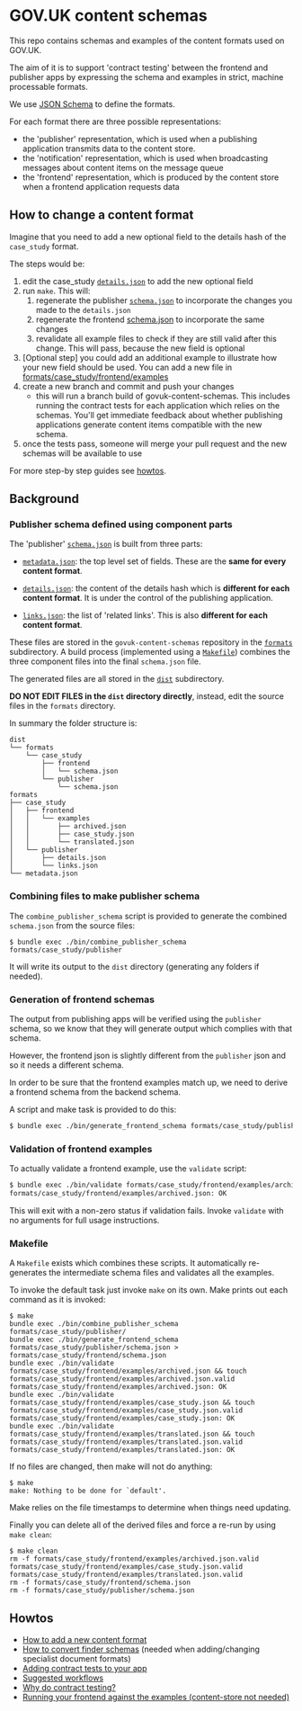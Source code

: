 # GOV.UK content schemas

This repo contains schemas and examples of the content formats used on GOV.UK.

The aim of it is to support 'contract testing' between the frontend and
publisher apps by expressing the schema and examples in strict, machine
processable formats.

We use [JSON Schema](http://json-schema.org/) to define the formats.

For each format there are three possible representations:

* the 'publisher' representation, which is used when a publishing application
  transmits data to the content store.
* the 'notification' representation, which is used when broadcasting messages about content
  items on the message queue
* the 'frontend' representation, which is produced by the content store when a
  frontend application requests data

## How to change a content format

Imagine that you need to add a new optional field to the details hash of the
`case_study` format.

The steps would be:

1. edit the case_study [`details.json`](formats/case_study/publisher/details.json) to
   add the new optional field
2. run `make`. This will:
   1. regenerate the publisher [`schema.json`](dist/formats/case_study/publisher/schema.json) to incorporate the changes you made to the `details.json`
   2. regenerate the frontend [schema.json](dist/formats/case_study/frontend/schema.json) to incorporate the same changes
   3. revalidate all example files to check if they are still valid after this change. This will pass, because the new field is optional
3. [Optional step] you could add an additional example to illustrate how your new field should be used. You can add a new file in [formats/case_study/frontend/examples](formats/case_study/frontend/examples)
4. create a new branch and commit and push your changes
   - this will run a branch build of govuk-content-schemas. This includes running the contract tests for each application which relies on the schemas. You'll get immediate feedback about whether publishing applications generate content items compatible with the new schema.
5. once the tests pass, someone will merge your pull request and the new schemas will be available to use

For more step-by step guides see [howtos](#howtos).

## Background

### Publisher schema defined using component parts

The 'publisher' [`schema.json`](dist/formats/case_study/publisher/schema.json) is built from three parts:

  - [`metadata.json`](formats/metadata.json): the top level set of fields. These are the **same for every content
    format**.

  - [`details.json`](formats/case_study/publisher/details.json): the content of the details hash
    which is **different for each content format**. It is under the control of the
    publishing application.

  - [`links.json`](formats/case_study/publisher/links.json): the list of 'related links'. This is also **different
    for each content format**.

These files are stored in the `govuk-content-schemas` repository in the
[`formats`](/formats) subdirectory. A build process (implemented using a
[`Makefile`](/Makefile)) combines the three component files into the final
`schema.json` file.

The generated files are all stored in the [`dist`](/dist/) subdirectory.

**DO NOT EDIT FILES in the `dist` directory directly**, instead, edit the source files in the `formats` directory.

In summary the folder structure is:

```
dist
└── formats
    └── case_study
        ├── frontend
        │   └── schema.json
        └── publisher
            └── schema.json
formats
├── case_study
│   ├── frontend
│   │   └── examples
│   │       ├── archived.json
│   │       ├── case_study.json
│   │       └── translated.json
│   └── publisher
│       ├── details.json
│       └── links.json
└── metadata.json
```

### Combining files to make publisher schema

The `combine_publisher_schema` script is provided to generate the combined
`schema.json` from the source files:

```
$ bundle exec ./bin/combine_publisher_schema formats/case_study/publisher
```

It will write its output to the `dist` directory (generating any folders if needed).

### Generation of frontend schemas

The output from publishing apps will be verified using the `publisher` schema,
so we know that they will generate output which complies with that schema.

However, the frontend json is slightly different from the `publisher`
json and so it needs a different schema.

In order to be sure that the frontend examples match up, we need to derive
a frontend schema from the backend schema.

A script and make task is provided to do this:

```sh
$ bundle exec ./bin/generate_frontend_schema formats/case_study/publisher/schema.json > formats/case_study/frontend/schema.json
```

### Validation of frontend examples

To actually validate a frontend example, use the `validate` script:

```sh
$ bundle exec ./bin/validate formats/case_study/frontend/examples/archived.json
formats/case_study/frontend/examples/archived.json: OK
```

This will exit with a non-zero status if validation fails. Invoke `validate`
with no arguments for full usage instructions.

### Makefile

A `Makefile` exists which combines these scripts. It
automatically re-generates the intermediate schema files and validates all the
examples.

To invoke the default task just invoke `make` on its own. Make prints out each
command as it is invoked:

```
$ make
bundle exec ./bin/combine_publisher_schema formats/case_study/publisher/
bundle exec ./bin/generate_frontend_schema formats/case_study/publisher/schema.json > formats/case_study/frontend/schema.json
bundle exec ./bin/validate formats/case_study/frontend/examples/archived.json && touch formats/case_study/frontend/examples/archived.json.valid
formats/case_study/frontend/examples/archived.json: OK
bundle exec ./bin/validate formats/case_study/frontend/examples/case_study.json && touch formats/case_study/frontend/examples/case_study.json.valid
formats/case_study/frontend/examples/case_study.json: OK
bundle exec ./bin/validate formats/case_study/frontend/examples/translated.json && touch formats/case_study/frontend/examples/translated.json.valid
formats/case_study/frontend/examples/translated.json: OK
```

If no files are changed, then make will not do anything:

```
$ make
make: Nothing to be done for `default'.
```

Make relies on the file timestamps to determine when things need updating.

Finally you can delete all of the derived files and force a re-run by using `make clean`:

```
$ make clean
rm -f formats/case_study/frontend/examples/archived.json.valid formats/case_study/frontend/examples/case_study.json.valid formats/case_study/frontend/examples/translated.json.valid
rm -f formats/case_study/frontend/schema.json
rm -f formats/case_study/publisher/schema.json
```

## Howtos

* [How to add a new content format](docs/adding-a-new-format.md)
* [How to convert finder schemas](docs/converting-finder-schemas.md) (needed when adding/changing specialist document formats)
* [Adding contract tests to your app](docs/contract-testing-howto.md)
* [Suggested workflows](docs/suggested-workflows.md)
* [Why do contract testing?](docs/why-contract-testing.md)
* [Running your frontend against the examples (content-store not needed)](docs/running-frontend-against-examples.md)

